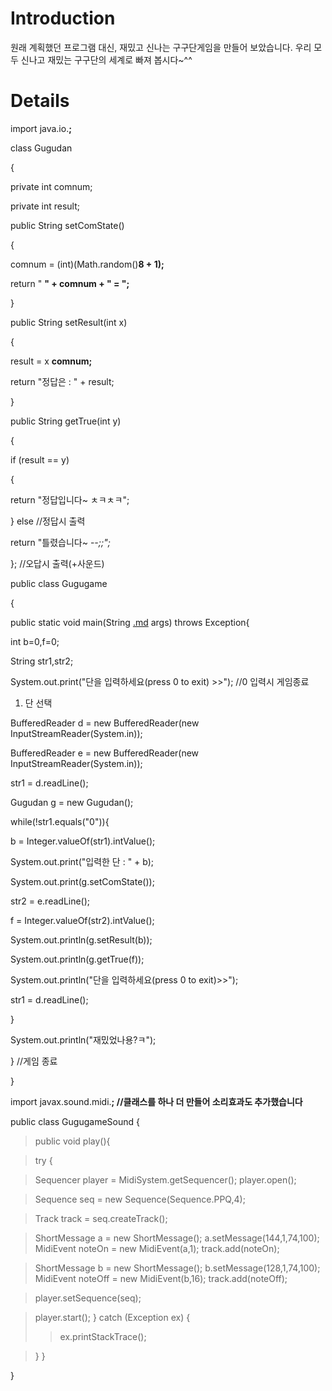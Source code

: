 # Introduction #

원래 계획했던 프로그램 대신, 재밌고 신나는 구구단게임을 만들어 보았습니다.
우리 모두 신나고 재밌는 구구단의 세계로 빠져 봅시다~^^

# Details #

import java.io.**;**

class Gugudan

{

private int comnum;

private int result;

public String setComState()

{

comnum = (int)(Math.random()**8 + 1);**

return " **" + comnum + " = ";**

}

public String setResult(int x)

{

result = x **comnum;**

return "정답은 : " + result;

}

public String getTrue(int y)

{

if (result == y)

{

return "정답입니다~ ㅊㅋㅊㅋ";

} else                             //정답시 출력

return "틀렸습니다~ -_-;;";_

};                                 //오답시 출력(+사운드)








public class Gugugame

{

public static void main(String [.md](.md) args) throws Exception{

int b=0,f=0;

String str1,str2;

System.out.print("단을 입력하세요(press 0 to exit) >>");    //0 입력시 게임종료
  1. 단 선택





BufferedReader d = new BufferedReader(new InputStreamReader(System.in));

BufferedReader e = new BufferedReader(new InputStreamReader(System.in));

str1 = d.readLine();

Gugudan g = new Gugudan();



while(!str1.equals("0")){

b = Integer.valueOf(str1).intValue();

System.out.print("입력한 단 : " + b);

System.out.print(g.setComState());

str2 = e.readLine();

f = Integer.valueOf(str2).intValue();

System.out.println(g.setResult(b));

System.out.println(g.getTrue(f));

System.out.println("단을 입력하세요(press 0 to exit)>>");

str1 = d.readLine();

}

System.out.println("재밌었나용?ㅋ");

}                        //게임 종료

}


import javax.sound.midi.**;        //클래스를 하나 더 만들어 소리효과도 추가했습니다**

public class GugugameSound {


> public void play(){

> try {

> Sequencer player = MidiSystem.getSequencer();
> player.open();

> Sequence seq = new Sequence(Sequence.PPQ,4);


> Track track = seq.createTrack();

> ShortMessage a = new ShortMessage();
> a.setMessage(144,1,74,100);
> MidiEvent noteOn = new MidiEvent(a,1);
> track.add(noteOn);


> ShortMessage b = new ShortMessage();
> b.setMessage(128,1,74,100);
> MidiEvent noteOff = new MidiEvent(b,16);
> track.add(noteOff);


> player.setSequence(seq);

> player.start();
> } catch (Exception ex) {
> > ex.printStackTrace();

> }
> }

}